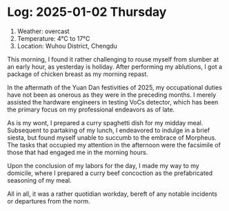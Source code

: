 # Log: 2025-01-02 Thursday

1. Weather: overcast
2. Temperature: 4°C to 17°C
3. Location: Wuhou District, Chengdu

This morning, I found it rather challenging to rouse myself from slumber at an early hour, as yesterday is holiday. After performing my ablutions, I got a package of chicken breast as my morning repast.

In the aftermath of the Yuan Dan festivities of 2025, my occupational duties have not been as onerous as they were in the preceding months. I merely assisted the hardware engineers in testing VoCs detector, which has been the primary focus on my professional endeavors as of late. 

As is my wont, I prepared a curry spaghetti dish for my midday meal. Subsequent to partaking of my lunch, I endeavored to indulge in a brief siesta, but found myself unable to succumb to the embrace of Morpheus. The tasks that occupied my attention in the afternoon were the facsimile of those that had engaged me in the morning hours.

Upon the conclusion of my labors for the day, I made my way to my domicile, where I prepared a curry beef concoction as the prefabricated seasoning of my meal.

All in all, it was a rather quotidian workday, bereft of any notable incidents or departures from the norm.